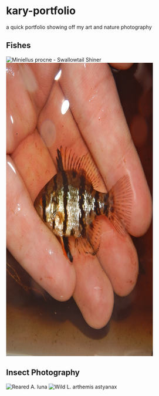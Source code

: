 # kary-portfolio
a quick portfolio showing off my art and nature photography

<section id="Fishes">
  <h2>Fishes</h2>
  <div class="gallery">
    <!-- Add your art images here -->
    <img src="images/DSCN5563.JPG" width="400" height="800" alt="Miniellus procne - Swallowtail Shiner">
    <img src="images/chaetodton1531.JPG" width="400" height="800" alt="Enneacanthus chaetodon - Blackbanded Sunfish">
  </div>
</section>
<section id="insects">
  <h2>Insect Photography</h2>
  <div class="gallery">
      <!-- Add your insect photos here -->
    <img src="images/actias2953.JPG" width="400" height="800" alt="Reared A. luna">
    <img src="images/astyanax3282.JPG" width="400" height="800" alt="Wild L. arthemis astyanax">
  </div>
</section>
